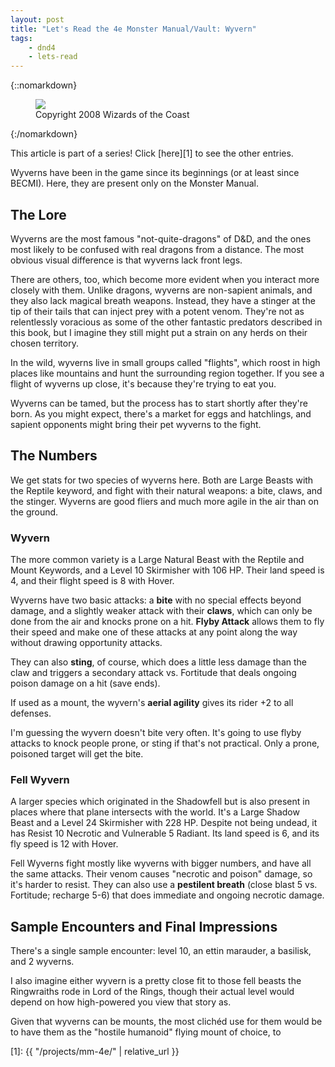 ```yaml
---
layout: post
title: "Let's Read the 4e Monster Manual/Vault: Wyvern"
tags:
    - dnd4
    - lets-read
---
```


{::nomarkdown}
<figure class="center">
  <img src="{{ "/assets/wir-mm-4e-wyvern.png" | absolute_url }}"/>
  <figcaption>
    Copyright 2008 Wizards of the Coast
  </figcaption>
</figure>
{:/nomarkdown}

This article is part of a series! Click [here][1] to see the other entries.

Wyverns have been in the game since its beginnings (or at least since
BECMI). Here, they are present only on the Monster Manual.

## The Lore

Wyverns are the most famous "not-quite-dragons" of D&D, and the ones most likely
to be confused with real dragons from a distance. The most obvious visual
difference is that wyverns lack front legs.

There are others, too, which become more evident when you interact more closely
with them. Unlike dragons, wyverns are non-sapient animals, and they also lack
magical breath weapons. Instead, they have a stinger at the tip of their tails
that can inject prey with a potent venom. They're not as relentlessly voracious
as some of the other fantastic predators described in this book, but I imagine
they still might put a strain on any herds on their chosen territory.

In the wild, wyverns live in small groups called "flights", which roost in high
places like mountains and hunt the surrounding region together. If you see a
flight of wyverns up close, it's because they're trying to eat you.

Wyverns can be tamed, but the process has to start shortly after they're
born. As you might expect, there's a market for eggs and hatchlings, and sapient
opponents might bring their pet wyverns to the fight.

## The Numbers

We get stats for two species of wyverns here. Both are Large Beasts with the
Reptile keyword, and fight with their natural weapons: a bite, claws, and the
stinger. Wyverns are good fliers and much more agile in the air than on the
ground.

### Wyvern

The more common variety is a Large Natural Beast with the Reptile and Mount
Keywords, and a Level 10 Skirmisher with 106 HP. Their land speed is 4, and
their flight speed is 8 with Hover.

Wyverns have two basic attacks: a **bite** with no special effects beyond
damage, and a slightly weaker attack with their **claws**, which can only be
done from the air and knocks prone on a hit. **Flyby Attack** allows them to fly
their speed and make one of these attacks at any point along the way without
drawing opportunity attacks.

They can also **sting**, of course, which does a little less damage than the
claw and triggers a secondary attack vs. Fortitude that deals ongoing poison
damage on a hit (save ends).

If used as a mount, the wyvern's **aerial agility** gives its rider +2 to all
defenses.

I'm guessing the wyvern doesn't bite very often. It's going to use flyby attacks
to knock people prone, or sting if that's not practical. Only a prone, poisoned
target will get the bite.

### Fell Wyvern

A larger species which originated in the Shadowfell but is also present in
places where that plane intersects with the world. It's a Large Shadow Beast and
a Level 24 Skirmisher with 228 HP. Despite not being undead, it has Resist 10
Necrotic and Vulnerable 5 Radiant. Its land speed is 6, and its fly speed is 12
with Hover.

Fell Wyverns fight mostly like wyverns with bigger numbers, and have all the
same attacks. Their venom causes "necrotic and poison" damage, so it's harder to
resist. They can also use a **pestilent breath** (close blast 5 vs. Fortitude;
recharge 5-6) that does immediate and ongoing necrotic damage.

## Sample Encounters and Final Impressions

There's a single sample encounter: level 10, an ettin marauder, a basilisk, and
2 wyverns.

I also imagine either wyvern is a pretty close fit to those fell beasts the
Ringwraiths rode in Lord of the Rings, though their actual level would depend on
how high-powered you view that story as.

Given that wyverns can be mounts, the most clichéd use for them would be to have
them as the "hostile humanoid" flying mount of choice, to

[1]: {{ "/projects/mm-4e/" | relative_url }}
